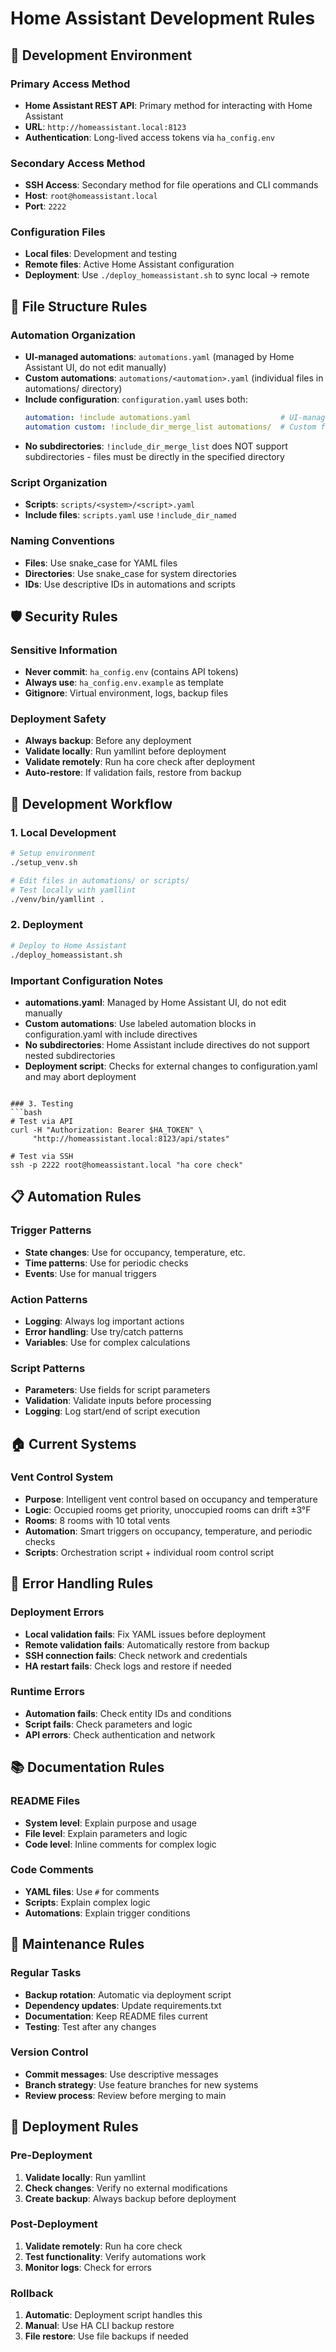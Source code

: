 # Home Assistant Development Rules

## 🔧 Development Environment

### Primary Access Method
- **Home Assistant REST API**: Primary method for interacting with Home Assistant
- **URL**: `http://homeassistant.local:8123`
- **Authentication**: Long-lived access tokens via `ha_config.env`

### Secondary Access Method
- **SSH Access**: Secondary method for file operations and CLI commands
- **Host**: `root@homeassistant.local`
- **Port**: `2222`

### Configuration Files
- **Local files**: Development and testing
- **Remote files**: Active Home Assistant configuration
- **Deployment**: Use `./deploy_homeassistant.sh` to sync local → remote

## 📁 File Structure Rules

### Automation Organization
- **UI-managed automations**: `automations.yaml` (managed by Home Assistant UI, do not edit manually)
- **Custom automations**: `automations/<automation>.yaml` (individual files in automations/ directory)
- **Include configuration**: `configuration.yaml` uses both:
  ```yaml
  automation: !include automations.yaml                    # UI-managed
  automation custom: !include_dir_merge_list automations/  # Custom files
  ```
- **No subdirectories**: `!include_dir_merge_list` does NOT support subdirectories - files must be directly in the specified directory

### Script Organization
- **Scripts**: `scripts/<system>/<script>.yaml`
- **Include files**: `scripts.yaml` use `!include_dir_named`

### Naming Conventions
- **Files**: Use snake_case for YAML files
- **Directories**: Use snake_case for system directories
- **IDs**: Use descriptive IDs in automations and scripts

## 🛡️ Security Rules

### Sensitive Information
- **Never commit**: `ha_config.env` (contains API tokens)
- **Always use**: `ha_config.env.example` as template
- **Gitignore**: Virtual environment, logs, backup files

### Deployment Safety
- **Always backup**: Before any deployment
- **Validate locally**: Run yamllint before deployment
- **Validate remotely**: Run ha core check after deployment
- **Auto-restore**: If validation fails, restore from backup

## 🔄 Development Workflow

### 1. Local Development
```bash
# Setup environment
./setup_venv.sh

# Edit files in automations/ or scripts/
# Test locally with yamllint
./venv/bin/yamllint .
```

### 2. Deployment
```bash
# Deploy to Home Assistant
./deploy_homeassistant.sh
```

### Important Configuration Notes
- **automations.yaml**: Managed by Home Assistant UI, do not edit manually
- **Custom automations**: Use labeled automation blocks in configuration.yaml with include directives
- **No subdirectories**: Home Assistant include directives do not support nested subdirectories
- **Deployment script**: Checks for external changes to configuration.yaml and may abort deployment
```

### 3. Testing
```bash
# Test via API
curl -H "Authorization: Bearer $HA_TOKEN" \
     "http://homeassistant.local:8123/api/states"

# Test via SSH
ssh -p 2222 root@homeassistant.local "ha core check"
```

## 📋 Automation Rules

### Trigger Patterns
- **State changes**: Use for occupancy, temperature, etc.
- **Time patterns**: Use for periodic checks
- **Events**: Use for manual triggers

### Action Patterns
- **Logging**: Always log important actions
- **Error handling**: Use try/catch patterns
- **Variables**: Use for complex calculations

### Script Patterns
- **Parameters**: Use fields for script parameters
- **Validation**: Validate inputs before processing
- **Logging**: Log start/end of script execution

## 🏠 Current Systems

### Vent Control System
- **Purpose**: Intelligent vent control based on occupancy and temperature
- **Logic**: Occupied rooms get priority, unoccupied rooms can drift ±3°F
- **Rooms**: 8 rooms with 10 total vents
- **Automation**: Smart triggers on occupancy, temperature, and periodic checks
- **Scripts**: Orchestration script + individual room control script

## 🚨 Error Handling Rules

### Deployment Errors
- **Local validation fails**: Fix YAML issues before deployment
- **Remote validation fails**: Automatically restore from backup
- **SSH connection fails**: Check network and credentials
- **HA restart fails**: Check logs and restore if needed

### Runtime Errors
- **Automation fails**: Check entity IDs and conditions
- **Script fails**: Check parameters and logic
- **API errors**: Check authentication and network

## 📚 Documentation Rules

### README Files
- **System level**: Explain purpose and usage
- **File level**: Explain parameters and logic
- **Code level**: Inline comments for complex logic

### Code Comments
- **YAML files**: Use `#` for comments
- **Scripts**: Explain complex logic
- **Automations**: Explain trigger conditions

## 🔧 Maintenance Rules

### Regular Tasks
- **Backup rotation**: Automatic via deployment script
- **Dependency updates**: Update requirements.txt
- **Documentation**: Keep README files current
- **Testing**: Test after any changes

### Version Control
- **Commit messages**: Use descriptive messages
- **Branch strategy**: Use feature branches for new systems
- **Review process**: Review before merging to main

## 🚀 Deployment Rules

### Pre-Deployment
1. **Validate locally**: Run yamllint
2. **Check changes**: Verify no external modifications
3. **Create backup**: Always backup before deployment

### Post-Deployment
1. **Validate remotely**: Run ha core check
2. **Test functionality**: Verify automations work
3. **Monitor logs**: Check for errors

### Rollback
1. **Automatic**: Deployment script handles this
2. **Manual**: Use HA CLI backup restore
3. **File restore**: Use file backups if needed
